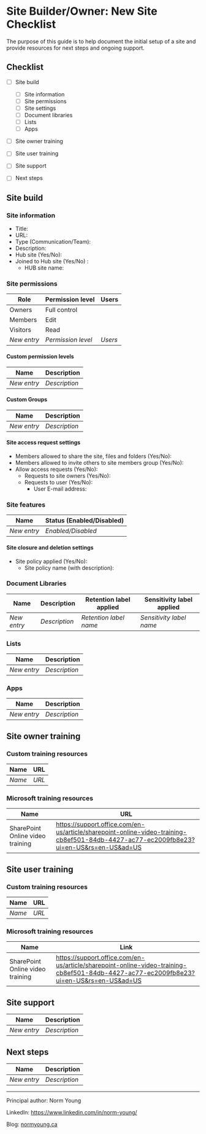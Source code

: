 # Site Builder/Owner: New Site Checklist

The purpose of this guide is to help document the initial setup of a site and provide resources for next steps and ongoing support.

## Checklist
- [ ] Site build
    - [ ] Site information
    - [ ] Site permissions
    - [ ] Site settings
    - [ ] Document libraries
    - [ ] Lists
    - [ ] Apps
- [ ] Site owner training
- [ ] Site user training
- [ ] Site support
- [ ] Next steps


## Site build
### Site information
- Title:
- URL:
- Type (Communication/Team):
- Description:
- Hub site (Yes/No):
- Joined to Hub site (Yes/No) :
    - HUB site name:

### Site permissions
| Role        | Permission level      | Users   |
|-------------|-----------------------|---------|
| Owners      | Full control          |         |
| Members     | Edit                  |         |
| Visitors    | Read                  |         |
| *New entry* | *Permission level*    | *Users* |

#### Custom permission levels
| Name        | Description      |
|-------------|------------------|
| *New entry* | *Description*    |

#### Custom Groups
| Name        | Description      |
|-------------|------------------|
| *New entry* | *Description*    |

#### Site access request settings
- Members allowed to share the site, files and folders (Yes/No):
- Members allowed to invite others to site members group (Yes/No):
- Allow access requests (Yes/No):
  - Requests to site owners (Yes/No):
  - Requests to user (Yes/No):
    - User E-mail address:

### Site features
| Name        | Status (Enabled/Disabled)      |
|-------------|--------------------------------|
| *New entry* | *Enabled/Disabled*             |

#### Site closure and deletion settings
- Site policy applied (Yes/No):
  - Site policy name (with description):

### Document Libraries 
| Name        | Description   | Retention label applied | Sensitivity label applied |
|-------------|---------------|-------------------------|---------------------------|
| *New entry* | *Description* | *Retention label name*  | *Sensitivity label name*  |

### Lists
| Name        | Description   | 
|-------------|---------------|
| *New entry* | *Description* |

### Apps
| Name        | Description   | 
|-------------|---------------|
| *New entry* | *Description* |


## Site owner training
### Custom training resources 
| Name                             | URL                             |
|----------------------------------|---------------------------------|
| *Name*                           | *URL*                           |

### Microsoft training resources
| Name                             | URL                             |
|----------------------------------|---------------------------------|
| SharePoint Online video training | https://support.office.com/en-us/article/sharepoint-online-video-training-cb8ef501-84db-4427-ac77-ec2009fb8e23?ui=en-US&rs=en-US&ad=US |


## Site user training
### Custom training resources 
| Name                             | URL                             |
|----------------------------------|---------------------------------|
| *Name*                           | *URL*                           |

### Microsoft training resources
| Name                             | Link                            |
|----------------------------------|---------------------------------|
| SharePoint Online video training | https://support.office.com/en-us/article/sharepoint-online-video-training-cb8ef501-84db-4427-ac77-ec2009fb8e23?ui=en-US&rs=en-US&ad=US |


## Site support
| Name        | Description      |
|-------------|------------------|
| *New entry* | *Description*    |


## Next steps
| Name        | Description      |
|-------------|------------------|
| *New entry* | *Description*    |

---

Principal author: Norm Young

LinkedIn: https://www.linkedin.com/in/norm-young/

Blog: [normyoung.ca](https://normyoung.ca)
